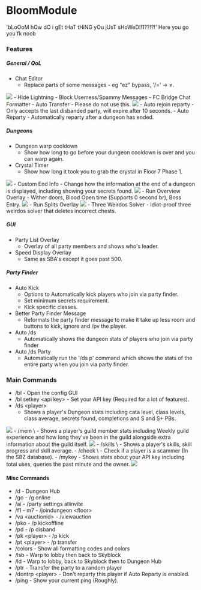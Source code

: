 # BloomModule

'bLoOoM hOw dO i gEt tHaT tHiNG yOu jUsT sHoWeD!!1??!?!'
Here you go you fk noob

### Features

##### General / QoL
- Chat Editor
  - Replace parts of some messages - eg "ez" bypass, '/=' -> ≠.
<img src="https://i.imgur.com/gmVN9ry.png">
- Hide Lightning
- Block Usemess/Spammy Messages
- FC Bridge Chat Formatter
- Auto Transfer
  - Please do not use this.
<img src="https://i.imgur.com/FwRvHgV.png">
- Auto rejoin reparty
  - Only accepts the last disbanded party, will expire after 10 seconds.
- Auto Reparty
  - Automatically reparty after a dungeon has ended.

##### Dungeons
- Dungeon warp cooldown
  - Show how long to go before your dungeon cooldown is over and you can warp again.
- Crystal Timer
  - Show how long it took you to grab the crystal in Floor 7 Phase 1.
<img src="https://i.imgur.com/v0jbALN.png">
- Custom End Info
  - Change how the information at the end of a dungeon is displayed, including showing your secrets found.
<img src="https://i.imgur.com/CKtJP8f.png">
- Run Overview Overlay
  - Wither doors, Blood Open time (Supports 0 second br), Boss Entry.
<img src="https://i.imgur.com/5CFX0cl.png">
- Run Splits Overlay
<img src="https://i.imgur.com/fNeofeu.png">
- Three Weirdos Solver
  - Idiot-proof three weirdos solver that deletes incorrect chests.

##### GUI
- Party List Overlay
  - Overlay of all party members and shows who's leader.
- Speed Display Overlay
  - Same as SBA's except it goes past 500.

##### Party Finder
- Auto Kick
  - Options to Automatically kick players who join via party finder.
  - Set minimum secrets requirement.
  - Kick specific classes.
- Better Party Finder Message
  - Reformats the party finder message to make it take up less room and buttons to kick, ignore and /pv the player.
- Auto /ds
  - Automatically shows the dungeon stats of players who join via party finder
- Auto /ds Party
  - Automatically run the '/ds p' command which shows the stats of the entire party when you join via party finder.


### Main Commands
- /bl - Open the config GUI
- /bl setkey \<api key> - Set your API key (Required for a lot of features).
- /ds \<player>
  - Shows a player's Dungeon stats including cata level, class levels, class average, secrets found, completions and S and S+ PBs.
<img src="https://i.imgur.com/FzoeREA.png">
- /mem \<player>
  - Shows a player's guild member stats including Weekly guild experience and how long they've been in the guild alongside extra information about the guild itself.
<img src="https://i.imgur.com/91XK3P6.png">
- /skills \<player>
  - Shows a player's skills, skill progress and skill average.
- /check \<player>
  - Check if a player is a scammer (In the SBZ database).
- /mykey
  - Shows stats about your API key including total uses, queries the past minute and the owner.
<img src="https://i.imgur.com/uyckpCS.png">

#### Misc Commands
- /d - Dungeon Hub
- /go - /g online
- /ai - /party settings allinvite
- /f1 - m7 - /joindungeon \<floor>
- /va \<auctionid> - /viewauction
- /pko - /p kickoffline
- /pd - /p disband
- /pk \<player> - /p kick
- /pt \<player> - /p transfer
- /colors - Show all formatting codes and colors
- /lsb - Warp to lobby then back to Skyblock
- /ld - Warp to lobby, back to Skyblock then to Dungeon Hub
- /ptr - Transfer the party to a random player
- /dontrp \<player> - Don't reparty this player if Auto Reparty is enabled.
- /ping - Show your current ping (Roughly).
